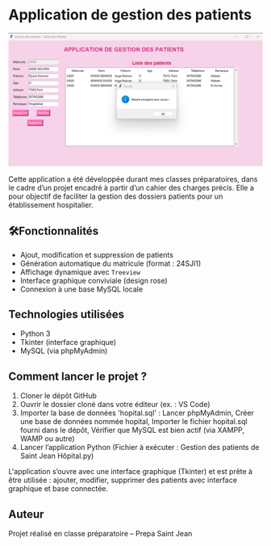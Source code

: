 # Application de gestion des patients

![Aperçu de l'application](Illustration.png)

Cette application a été développée durant mes classes préparatoires, dans le cadre d’un projet encadré à partir d’un cahier des charges précis.
Elle a pour objectif de faciliter la gestion des dossiers patients pour un établissement hospitalier.

## 🛠Fonctionnalités

- Ajout, modification et suppression de patients
- Génération automatique du matricule (format : 24SJI1)
- Affichage dynamique avec `Treeview`
- Interface graphique conviviale (design rose)
- Connexion à une base MySQL locale

## Technologies utilisées

- Python 3
- Tkinter (interface graphique)
- MySQL (via phpMyAdmin)

## Comment lancer le projet ?

1. Cloner le dépôt GitHub
2. Ouvrir le dossier cloné dans votre éditeur (ex. : VS Code)
3. Importer la base de données 'hopital.sql' : Lancer phpMyAdmin, Créer une base de données nommée hopital, Importer le fichier hopital.sql fourni dans le dépôt, Vérifier que MySQL est bien actif (via XAMPP, WAMP ou autre)
4. Lancer l’application Python (Fichier à exécuter : Gestion des patients de Saint Jean Hôpital.py)

L'application s’ouvre avec une interface graphique (Tkinter) et est prête à être utilisée : ajouter, modifier, supprimer des patients avec interface graphique et base connectée.

## Auteur
Projet réalisé en classe préparatoire – Prepa Saint Jean 
  
